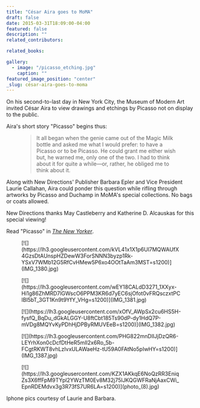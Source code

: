 ```yaml
---
title: "César Aira goes to MoMA"
draft: false
date: 2015-03-31T18:09:00-04:00
featured: false
description: ""
related_contributors:

related_books:

gallery:
  - image: "/picasso_etching.jpg"
    caption: ""
featured_image_position: "center"
_slug: césar-aira-goes-to-moma
---
```


On his second-to-last day in New York City, the Museum of Modern Art invited César Aira to view drawings and etchings by Picasso not on display to the public.

Aira's short story "Picasso" begins thus:

<figure data-type="quote">

> It all began when the genie came out of the Magic Milk bottle and asked me what I would prefer: to have a Picasso or to be Picasso. He could grant me either wish but, he warned me, only one of the two. I had to think about it for quite a while—or, rather, he obliged me to think about it.

</figure>

Along with New Directions' Publisher Barbara Epler and Vice President Laurie Callahan, Aira could ponder this question while rifling through artworks by Picasso and Duchamp in MoMA's special collections. No bags or coats allowed.

New Directions thanks May Castleberry and Katherine D. Alcauskas for this special viewing!

Read "Picasso" in _[The New Yorker](http://www.newyorker.com/magazine/2014/08/11/picasso)_.

<figure data-type="image">[![](https://lh3.googleusercontent.com/kVL41x1X1p6Ul7MQWAUfX4GzsDtAUnspHZDewW3ForSNNN3byzp1Rk-YSxV7WMb12G5RfCvHMew5P6xo4OOtTaAm3MST=s1200)](IMG_1380.jpg)</figure>

<figure data-type="image">[![](https://lh3.googleusercontent.com/wEY18CALdD3271_1XXyx-Hi1g86ZhMRD7lGWscO6PPM3KR6d7yEC6sjOfot0vFRQsczxtPCIBl5bT_3GT1Kn9t9YfY_VHg=s1200)](IMG_1381.jpg)</figure>

<figure data-type="image">[![](https://lh3.googleusercontent.com/xOfV_AWpSx2cu6HS5H-fysfQ_BqDu_dGkALGGY-U8ftCbt185Ts90dP-dy1HdQ7P-mVDg8MQYvKyPDhHjDPByRMUVEeB=s1200)](IMG_1382.jpg)</figure>

<figure data-type="image">[![](https://lh3.googleusercontent.com/PHG822mnDlIJjDzQR6-LEYrhXon0cDcfDtHeR5mIl2x6Ro_5b-FCgtRKWT8vhLzIvxULAWaeHz-tU59A0FAtNo5pIwHY=s1200)](IMG_1387.jpg)</figure>

<figure data-type="image">[![](https://lh3.googleusercontent.com/KZX1AKkqE6NoQzRR3EniqZs3X6ffFpM9TYpl2YWzTM0Ev8M32j75lJKQGWFRaNjAaxCWi_EpnRDEMdvx3g3R73fS7UR6LA=s1200)](photo_(8).jpg)</figure>

Iphone pics courtesy of Laurie and Barbara.

